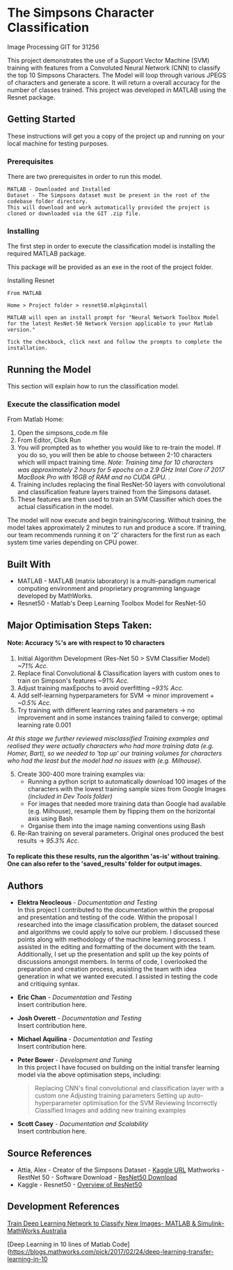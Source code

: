 # The Simpsons Character Classification

Image Processing GIT for 31256

This project demonstrates the use of a Support Vector Machine (SVM) training with features from a Convoluted Neural Network (CNN)
to classify the top 10 Simpsons Characters. The Model will loop through various JPEGS of characters and generate a score. It will
return a overall accuracy for the number of classes trained. This project was developed in MATLAB using the Resnet package.
 

## Getting Started

These instructions will get you a copy of the project up and running on your local machine for testing purposes.

### Prerequisites

There are two prerequisites in order to run this model.

```
MATLAB - Downloaded and Installed
Dataset - The Simpsons dataset must be present in the root of the codebase folder directory. 
This will download and work automatically provided the project is cloned or downloaded via the GIT .zip file.
```

### Installing

The first step in order to execute the classification model is installing the required MATLAB package.

This package will be provided as an exe in the root of the project folder.

Installing Resnet

```
From MATLAB

Home > Project folder > resnet50.mlpkginstall

MATLAB will open an install prompt for "Neural Network Toolbox Model for the latest ResNet-50 Network Version applicable to your Matlab version."

Tick the checkbock, click next and follow the prompts to complete the installation.
```

## Running the Model

This section will explain how to run the classification model.

### Execute the classification model

From Matlab Home:

1. Open the simpsons_code.m file
2. From Editor, Click Run
3. You will prompted as to whether you would like to re-train the model. If you do so, you will then be able to choose between 2-10 characters which will impact training time. 
<em>Note: Training time for 10 characters was approximately 2 hours for 5 epochs on a 2.9 GHz Intel Core i7 2017 MacBook Pro with 16GB of RAM and no CUDA GPU. </em>.  
4. Training includes replacing the final ResNet-50 layers with convolutional and classification feature layers trained from the Simpsons dataset.
5. These features are then used to train an SVM Classifier which does the actual classification in the model.

The model will now execute and begin training/scoring. Without training, the model takes approximately 2 minutes to run and produce a score. If training, our team recommends running it on '2' characters for the first run as each system time varies depending on CPU power.

## Built With

*  MATLAB - MATLAB (matrix laboratory) is a multi-paradigm numerical computing environment and proprietary programming language developed by MathWorks.
*  Resnet50 -  Matlab's Deep Learning Toolbox Model for ResNet-50

## Major Optimisation Steps Taken:	
#### Note: Accuracy %'s are with respect to 10 characters
1. Initial Algorithm Development (Res-Net 50 > SVM Classifier Model)  <em>~71% Acc.</em>
2. Replace final Convolutional & Classification layers with custom ones to train on Simpson's features <em>~91% Acc.</em>
3. Adjust training maxEpochs to avoid overfitting <em>~93% Acc.</em>
4. Add self-learning hyperparameters for SVM -> minor improvement <em>+ ~0.5% Acc. </em>
5. Try training with different learning rates and parameters -> no improvement and in some instances training failed to converge; optimal learning rate 0.001

<em> At this stage we further reviewed misclassified Training examples and realised they were actually characters who had more training data (e.g. Homer, Bart), so we needed to 'top up' our training volumes for characters who had the least but the model had no issues with (e.g. Milhouse).</em>

5. Create 300-400 more training examples via:  
	* Running a python script to automatically download 100 images of the characters with the lowest training sample sizes from Google Images <em>(included in Dev Tools folder)</em>
	* For images that needed more training data than Google had available (e.g. Milhouse), resample them by flipping them on the horizontal axis using Bash
	* Organise them into the image naming conventions using Bash
6. Re-Ran training on several parameters. Original ones produced the best results -> <em>95.3% Acc.</em>

#### To replicate this these results, run the algorithm 'as-is' without training. One can also refer to the 'saved_results' folder for output images.

## Authors

* **Elektra Neocleous** - *Documentation and Testing*  
	In this project I contributed to the documentation within the proposal and presentation and testing of the code. Within the proposal I researched into the image classification problem, the dataset sourced and algorithms we could apply to solve our problem. I discussed these points along with methodology of the machine learning process. I assisted in the editing and formatting of the document with the team. Additionally, I set up the presentation and split up the key points of discussions amongst members. In terms of code, I overlooked the preparation and creation process, assisting the team with idea generation in what we wanted executed. I assisted in testing the code and critiquing syntax. 
  
* **Eric Chan** - *Documentation and Testing*  
	Insert contribution here. 
  	
* **Josh Overett** - *Documentation and Testing*   
	Insert contribution here.
  	
* **Michael Aquilina** - *Documentation and Testing*   
	Insert contribution here.
  	
* **Peter Bower** - *Development and Tuning*   
	In this project I have focused on building on the initial transfer learning model via the above optimisation steps, including:
	> Replacing CNN's final convolutional and classification layer with a custom one
	> Adjusting training parameters
	> Setting up auto-hyperparameter optimisation for the SVM
	> Reviewing Incorrectly Classified Images and adding new training examples
 
* **Scott Casey** - *Documentation and Scalability*   
	Insert contribution here.
	

## Source References

* Attia, Alex - Creator of the Simpsons Dataset - [Kaggle URL](https://www.kaggle.com/alexattia/the-simpsons-characters-dataset)
Mathworks - RestNet 50 - Software Download - [ResNet50 Download](https://au.mathworks.com/matlabcentral/fileexchange/64626-deep-learning-toolbox-model-for-resnet-50-network)
* Kaggle - Resnet50 - [Overview of ResNet50](https://www.kaggle.com/keras/resnet50)


## Development References
[Train Deep Learning Network to Classify New Images- MATLAB & Simulink- MathWorks Australia](https://au.mathworks.com/help/deeplearning/examples/train-deep-learning-network-to-classify-new-images.html)

[Deep Learning in 10 lines of Matlab Code](https://blogs.mathworks.com/pick/2017/02/24/deep-learning-transfer-learning-in-10
